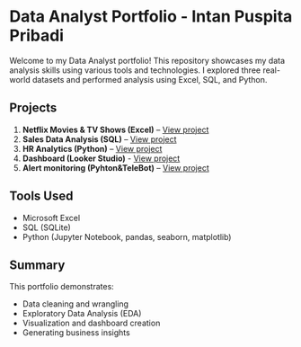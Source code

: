 # Data Analyst Portfolio - Intan Puspita Pribadi

Welcome to my Data Analyst portfolio! This repository showcases my data analysis skills using various tools and technologies. I explored three real-world datasets and performed analysis using Excel, SQL, and Python.

## Projects

1. **Netflix Movies & TV Shows (Excel)** – [View project](./data-analyst-portfolio/excel-analysis/)
2. **Sales Data Analysis (SQL)** – [View project](./data-analyst-portfolio/sql-analysis)
3. **HR Analytics (Python)** – [View project](./data-analyst-portfolio/python-analysis)
4. **Dashboard (Looker Studio)** - [View project](./data-analyst-portfolio/dashboard/README.md)
5. **Alert monitoring (Pyhton&TeleBot)** – [View project](./data-analyst-portfolio/alert)

## Tools Used

- Microsoft Excel
- SQL (SQLite)
- Python (Jupyter Notebook, pandas, seaborn, matplotlib)

## Summary

This portfolio demonstrates:
- Data cleaning and wrangling
- Exploratory Data Analysis (EDA)
- Visualization and dashboard creation
- Generating business insights
